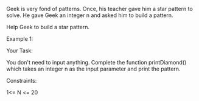 Geek is very fond of patterns. Once, his teacher gave him a star pattern to solve. He gave Geek an integer n and asked him to build a pattern.

Help Geek to build a star pattern.

 

Example 1:



Your Task:

You don't need to input anything. Complete the function printDiamond() which takes  an integer n  as the input parameter and print the pattern.

Constraints:

1<= N <= 20
